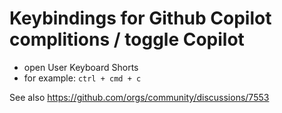 # Keybindings for Github Copilot complitions / toggle Copilot

- open User Keyboard Shorts 
- for example: `ctrl + cmd + c`

See also https://github.com/orgs/community/discussions/7553
